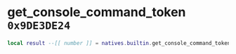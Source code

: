 # get_console_command_token `0x9DE3DE24`

```lua
local result --[[ number ]] = natives.builtin.get_console_command_token(_unk0 --[[ number ]])
```